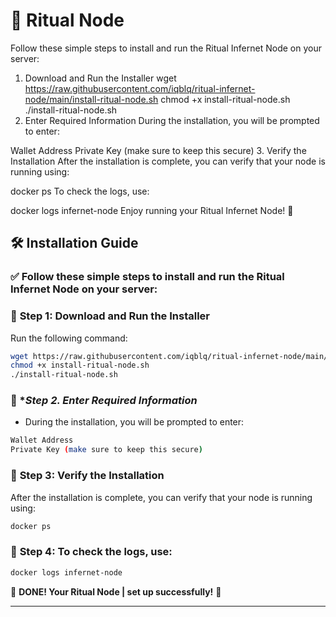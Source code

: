# 🚀 **Ritual Node**  


Follow these simple steps to install and run the Ritual Infernet Node on your server:

1. Download and Run the Installer
wget https://raw.githubusercontent.com/iqblq/ritual-infernet-node/main/install-ritual-node.sh
chmod +x install-ritual-node.sh
./install-ritual-node.sh
2. Enter Required Information
During the installation, you will be prompted to enter:

Wallet Address
Private Key (make sure to keep this secure)
3. Verify the Installation
After the installation is complete, you can verify that your node is running using:

docker ps
To check the logs, use:

docker logs infernet-node
Enjoy running your Ritual Infernet Node! 🚀



## 🛠 **Installation Guide**  
### ✅ **Follow these simple steps to install and run the Ritual Infernet Node on your server:**  
 

### 🔹 **Step 1: Download and Run the Installer**  
Run the following command:  
```bash
wget https://raw.githubusercontent.com/iqblq/ritual-infernet-node/main/install-ritual-node.sh
chmod +x install-ritual-node.sh
./install-ritual-node.sh
```

### 🔹 **Step 2. Enter Required Information*  
- During the installation, you will be prompted to enter:
```bash
Wallet Address
Private Key (make sure to keep this secure)
```

### 🔹 **Step 3: Verify the Installation**  
After the installation is complete, you can verify that your node is running using:
```bash
docker ps
```

### 🔹 **Step 4: To check the logs, use:**  
```bash
docker logs infernet-node
```


🎉 **DONE! Your Ritual Node | set up successfully!** 🚀  

---

